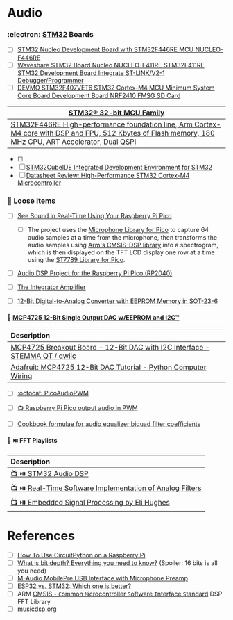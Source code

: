 # Audio

### :electron: [STM32](https://en.wikipedia.org/wiki/STM32) Boards

- [ ] [STM32 Nucleo Development Board with STM32F446RE MCU NUCLEO-F446RE](https://www.amazon.ca/STM32-Nucleo-Development-STM32F446RE-NUCLEO-F446RE/dp/B01I8XLEM8)
- [ ] [Waveshare STM32 Board Nucleo NUCLEO-F411RE STM32F411RE STM32 Development Board Integrate ST-LINK/V2-1 Debugger/Programmer](https://www.amazon.ca/Waveshare-NUCLEO-F411RE-STM32F411RE-Development-Programmer/dp/B00NJL7ZJG0)
- [ ] [DEVMO STM32F407VET6 STM32 Cortex-M4 MCU Minimum System Core Board Development Board NRF2410 FMSG SD Card](https://www.amazon.ca/dp/B08HK7JGG3)

| [STM32® 32-bit MCU Family](https://www.digikey.ca/en/product-highlight/s/stmicroelectronics/stm32-f4) |
|-|
| [STM32F446RE High-performance foundation line, Arm Cortex-M4 core with DSP and FPU, 512 Kbytes of Flash memory, 180 MHz CPU, ART Accelerator, Dual QSPI](https://www.st.com/en/microcontrollers-microprocessors/stm32f446re.html) |


- [ ] 
- [ ] [STM32CubeIDE Integrated Development Environment for STM32](https://www.st.com/en/development-tools/stm32cubeide.html)
- [ ] [Datasheet Review: High-Performance STM32 Cortex-M4 Microcontroller](https://www.hackster.io/news/datasheet-review-high-performance-stm32-cortex-m4-microcontroller-d1d6d07bea70)

### :roll_of_paper: Loose Items

- [ ] [See Sound in Real-Time Using Your Raspberry Pi Pico](https://www.hackster.io/sandeep-mistry/see-sound-in-real-time-using-your-raspberry-pi-pico-d06cc5)
  - [ ] The project uses the [Microphone Library for Pico](https://github.com/ArmDeveloperEcosystem/microphone-library-for-pico) to capture 64 audio samples at a time from the microphone, then transforms the audio samples using [Arm's CMSIS-DSP library](https://arm-software.github.io/CMSIS_5/DSP/html/index.html) into a spectrogram, which is then displayed on the TFT LCD display one row at a time using the [ST7789 Library for Pico](https://github.com/ArmDeveloperEcosystem/st7798-library-for-pico).
- [ ] [Audio DSP Project for the Raspberry Pi Pico (RP2040)](https://github.com/playduck/pico-dsp)

- [ ] [The Integrator Amplifier](https://www.electronics-tutorials.ws/opamp/opamp_6.html)
- [ ] [12-Bit Digital-to-Analog Converter with EEPROM Memory in SOT-23-6](https://ww1.microchip.com/downloads/en/devicedoc/22039d.pdf)

#### :round_pushpin: [MCP4725 12-Bit Single Output DAC w/EEPROM and I2C™](https://www.microchip.com/en-us/product/mcp4725)

| Description |
|:-|
| [MCP4725 Breakout Board - 12-Bit DAC with I2C Interface - STEMMA QT / qwiic](https://www.adafruit.com/product/935) |
| [Adafruit: MCP4725 12-Bit DAC Tutorial - Python Computer Wiring](https://learn.adafruit.com/mcp4725-12-bit-dac-tutorial?view=all#python-computer-wiring-2997763) |


- [ ] [:octocat: PicoAudioPWM](https://github.com/danjperron/PicoAudioPWM)
- [ ] [:tv: Raspberry Pi Pico output audio in PWM](https://www.youtube.com/watch?v=dgIQz5uy2vA)

- [ ] [Cookbook formulae for audio equalizer biquad filter coefficients](https://webaudio.github.io/Audio-EQ-Cookbook/audio-eq-cookbook.html)


#### :round_pushpin: :play_or_pause_button: FFT Playlists

| Description |
|:-|
| [:tv: :play_or_pause_button: STM32 Audio DSP](https://www.youtube.com/playlist?list=PLTNEB0-EzPluXh0d_5zRprbgRfgkrYxfO) |
| [:tv: :play_or_pause_button: Real-Time Software Implementation of Analog Filters](philslab) |
| [:tv: :play_or_pause_button: Embedded Signal Processing by Eli Hughes](https://www.youtube.com/playlist?list=PLWM8NW5LEukizzSBHNYUk1fo8Rhg1ALMF) |

# References

- [ ] [How To Use CircuitPython on a Raspberry Pi](https://www.tomshardware.com/how-to/use-circuitpython-raspberry-pi)
- [ ] [What is bit depth? Everything you need to know?](https://www.soundguys.com/audio-bit-depth-explained-23706) (Spoiler: 16 bits is all you need)
- [ ] [M-Audio MobilePre USB Interface with Microphone Preamp](https://www.zzounds.com/item--MDOMOBILEPRE)
- [ ] [ESP32 vs. STM32: Which one is better?](https://www.utmel.com/components/esp32-vs-stm32-which-one-is-better?id=1383)
- [ ] ARM [CMSIS - `C`ommon `M`icrocontroller `S`oftware `I`nterface `S`tandard](https://arm-software.github.io/CMSIS_5) DSP FFT Library
- [ ] [musicdsp.org](https://www.musicdsp.org)
